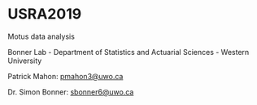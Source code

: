 # USRA2019


Motus data analysis


Bonner Lab - Department of Statistics and Actuarial Sciences - Western University 


Patrick Mahon: pmahon3@uwo.ca

Dr. Simon Bonner: sbonner6@uwo.ca
